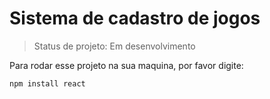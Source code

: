 # Sistema de cadastro de jogos

> Status de projeto: Em desenvolvimento 

Para rodar esse projeto na sua maquina, por favor digite: 

```
npm install react
```
